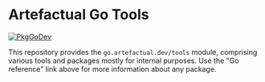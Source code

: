 # Artefactual Go Tools

[![PkgGoDev](https://pkg.go.dev/badge/go.artefactual.dev/tools)](https://pkg.go.dev/go.artefactual.dev/tools)

This repository provides the `go.artefactual.dev/tools` module, comprising
various tools and packages mostly for internal purposes. Use the "Go reference"
link above for more information about any package.
